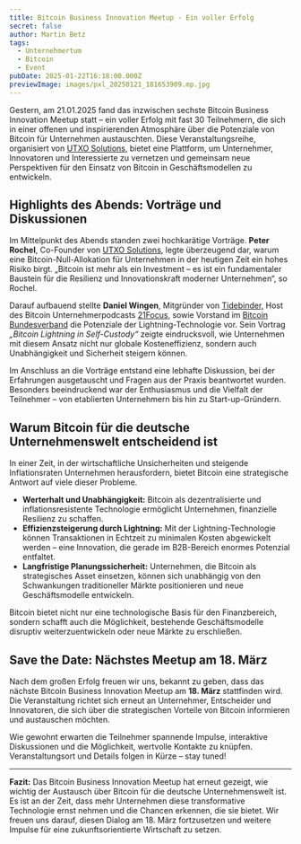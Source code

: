 ```yaml
---
title: Bitcoin Business Innovation Meetup - Ein voller Erfolg
secret: false
author: Martin Betz
tags:
  - Unternehmertum
  - Bitcoin
  - Event
pubDate: 2025-01-22T16:18:00.000Z
previewImage: images/pxl_20250121_181653909.mp.jpg
---
```

Gestern, am 21.01.2025 fand das inzwischen sechste Bitcoin Business Innovation Meetup statt – ein voller Erfolg mit fast 30 Teilnehmern, die sich in einer offenen und inspirierenden Atmosphäre über die Potenziale von Bitcoin für Unternehmen austauschten. Diese Veranstaltungsreihe, organisiert von [UTXO Solutions](https://utxo.solutions), bietet eine Plattform, um Unternehmer, Innovatoren und Interessierte zu vernetzen und gemeinsam neue Perspektiven für den Einsatz von Bitcoin in Geschäftsmodellen zu entwickeln.

## Highlights des Abends: Vorträge und Diskussionen

Im Mittelpunkt des Abends standen zwei hochkarätige Vorträge. **Peter Rochel**, Co-Founder von [UTXO Solutions](www.utxo.solutions), legte überzeugend dar, warum eine Bitcoin-Null-Allokation für Unternehmen in der heutigen Zeit ein hohes Risiko birgt. „Bitcoin ist mehr als ein Investment – es ist ein fundamentaler Baustein für die Resilienz und Innovationskraft moderner Unternehmen“, so Rochel.

Darauf aufbauend stellte **Daniel Wingen**, Mitgründer von [Tidebinder,](https://tidebinder.com/) Host des Bitcoin Unternehmerpodcasts [21Focus](https://podcasts.apple.com/de/podcast/21focus-der-bitcoin-unternehmer-podcast/id1748338471), sowie Vorstand im [Bitcoin Bundesverband](https://bitcoin-bundesverband.de/vorstand/) die Potenziale der Lightning-Technologie vor. Sein Vortrag *„Bitcoin Lightning in Self-Custody“* zeigte eindrucksvoll, wie Unternehmen mit diesem Ansatz nicht nur globale Kosteneffizienz, sondern auch Unabhängigkeit und Sicherheit steigern können.

Im Anschluss an die Vorträge entstand eine lebhafte Diskussion, bei der Erfahrungen ausgetauscht und Fragen aus der Praxis beantwortet wurden. Besonders beeindruckend war der Enthusiasmus und die Vielfalt der Teilnehmer – von etablierten Unternehmern bis hin zu Start-up-Gründern.

## Warum Bitcoin für die deutsche Unternehmenswelt entscheidend ist

In einer Zeit, in der wirtschaftliche Unsicherheiten und steigende Inflationsraten Unternehmen herausfordern, bietet Bitcoin eine strategische Antwort auf viele dieser Probleme.

* **Werterhalt und Unabhängigkeit:** Bitcoin als dezentralisierte und inflationsresistente Technologie ermöglicht Unternehmen, finanzielle Resilienz zu schaffen.
* **Effizienzsteigerung durch Lightning:** Mit der Lightning-Technologie können Transaktionen in Echtzeit zu minimalen Kosten abgewickelt werden – eine Innovation, die gerade im B2B-Bereich enormes Potenzial entfaltet.
* **Langfristige Planungssicherheit:** Unternehmen, die Bitcoin als strategisches Asset einsetzen, können sich unabhängig von den Schwankungen traditioneller Märkte positionieren und neue Geschäftsmodelle entwickeln.

Bitcoin bietet nicht nur eine technologische Basis für den Finanzbereich, sondern schafft auch die Möglichkeit, bestehende Geschäftsmodelle disruptiv weiterzuentwickeln oder neue Märkte zu erschließen.

## Save the Date: Nächstes Meetup am 18. März

Nach dem großen Erfolg freuen wir uns, bekannt zu geben, dass das nächste Bitcoin Business Innovation Meetup am **18. März** stattfinden wird. Die Veranstaltung richtet sich erneut an Unternehmer, Entscheider und Innovatoren, die sich über die strategischen Vorteile von Bitcoin informieren und austauschen möchten.

Wie gewohnt erwarten die Teilnehmer spannende Impulse, interaktive Diskussionen und die Möglichkeit, wertvolle Kontakte zu knüpfen. Veranstaltungsort und Details folgen in Kürze – stay tuned!

- - -

**Fazit:** Das Bitcoin Business Innovation Meetup hat erneut gezeigt, wie wichtig der Austausch über Bitcoin für die deutsche Unternehmenswelt ist. Es ist an der Zeit, dass mehr Unternehmen diese transformative Technologie ernst nehmen und die Chancen erkennen, die sie bietet. Wir freuen uns darauf, diesen Dialog am 18. März fortzusetzen und weitere Impulse für eine zukunftsorientierte Wirtschaft zu setzen.

```

```
